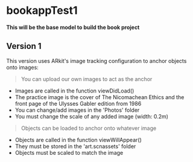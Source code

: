 # bookappTest1

**This will be the base model to build the book project**

## Version 1
This version uses ARkit's image tracking configuration to anchor objects onto images:
 
>You can upload our own images to act as the anchor
* Images are called in the function viewDidLoad()
* The practice image is the cover of The Nicomachean Ethics and the front page of the Ulysses Gabler edition from 1986
* You can change/add images in the 'Photos' folder
* You must change the scale of any added image (width: 0.2m)

>Objects can be loaded to anchor onto whatever image
* Objects are called in the function viewWillAppear()
* They must be stored in the 'art.scnassets' folder
* Objects must be scaled to match the image
